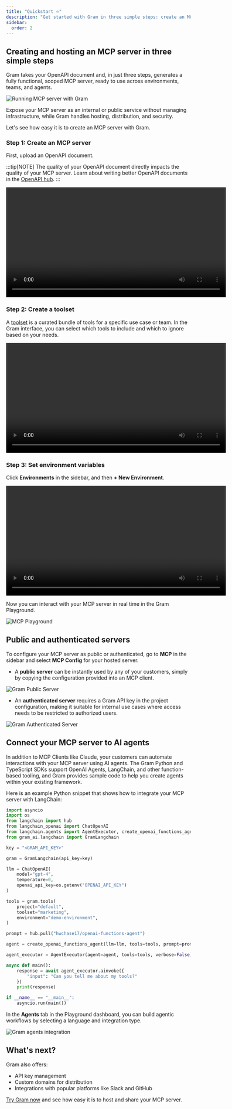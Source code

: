 ```yaml
---
title: "Quickstart ⭐"
description: "Get started with Gram in three simple steps: create an MCP server, configure toolsets, and connect to AI agents."
sidebar:
  order: 2
---
```


## Creating and hosting an MCP server in three simple steps

Gram takes your OpenAPI document and, in just three steps, generates a fully functional, scoped MCP server, ready to use across environments, teams, and agents.

![Running MCP server with Gram](/assets/docs/gram/img/blog/the-easiest-way-to-host-mcp-servers/gram-ai-hosting.png)

Expose your MCP server as an internal or public service without managing infrastructure, while Gram handles hosting, distribution, and security.

Let's see how easy it is to create an MCP server with Gram.

### Step 1: Create an MCP server

First, upload an OpenAPI document.

:::tip[NOTE]
The quality of your OpenAPI document directly impacts the quality of your MCP server. Learn about writing better OpenAPI documents in the [OpenAPI hub](https://www.speakeasy.com/openapi).
:::

<video width="600" controls>
  <source src="/assets/docs/gram/img/blog/concepts/add-openapi-spec.mp4" type="video/mp4" />
  Your browser does not support the video tag.
</video>

### Step 2: Create a toolset

A [toolset](https://docs.getgram.ai/concepts/toolsets) is a curated bundle of tools for a specific use case or team. In the Gram interface, you can select which tools to include and which to ignore based on your needs.

<video width="600" controls>
  <source src="/assets/docs/gram/img/blog/concepts/creating-a-toolset.mp4" type="video/mp4" />
  Your browser does not support the video tag.
</video>

### Step 3: Set environment variables

Click **Environments** in the sidebar, and then **+ New Environment**.

<video width="600" controls>
  <source src="/assets/docs/gram/img/blog/concepts/creating-environment.mp4" type="video/mp4" />
  Your browser does not support the video tag.
</video>

Now you can interact with your MCP server in real time in the Gram Playground.

![MCP Playground](/assets/docs/gram/img/blog/the-easiest-way-to-host-mcp-servers/gram-playground.png)

## Public and authenticated servers

To configure your MCP server as public or authenticated, go to **MCP** in the sidebar and select **MCP Config** for your hosted server.

- A **public server** can be instantly used by any of your customers, simply by copying the configuration provided into an MCP client.

![Gram Public Server](/assets/docs/gram/img/blog/the-easiest-way-to-host-mcp-servers/gram-public-server.png)

- An **authenticated server** requires a Gram API key in the project configuration, making it suitable for internal use cases where access needs to be restricted to authorized users.

![Gram Authenticated Server](/assets/docs/gram/img/blog/the-easiest-way-to-host-mcp-servers/gram-authenticated-server.png)

## Connect your MCP server to AI agents

In addition to MCP Clients like Claude, your customers can automate interactions with your MCP server using AI agents. The Gram Python and TypeScript SDKs support OpenAI Agents, LangChain, and other function-based tooling, and Gram provides sample code to help you create agents within your existing framework.

Here is an example Python snippet that shows how to integrate your MCP server with LangChain:

```python
import asyncio
import os
from langchain import hub
from langchain_openai import ChatOpenAI
from langchain.agents import AgentExecutor, create_openai_functions_agent
from gram_ai.langchain import GramLangchain

key = "<GRAM_API_KEY>"

gram = GramLangchain(api_key=key)

llm = ChatOpenAI(
    model="gpt-4",
    temperature=0,
    openai_api_key=os.getenv("OPENAI_API_KEY")
)

tools = gram.tools(
    project="default",
    toolset="marketing",
    environment="demo-environment",
)

prompt = hub.pull("hwchase17/openai-functions-agent")

agent = create_openai_functions_agent(llm=llm, tools=tools, prompt=prompt)

agent_executor = AgentExecutor(agent=agent, tools=tools, verbose=False)

async def main():
    response = await agent_executor.ainvoke({
        "input": "Can you tell me about my tools?"
    })
    print(response)

if __name__ == "__main__":
    asyncio.run(main())
```

In the **Agents** tab in the Playground dashboard, you can build agentic workflows by selecting a language and integration type.

![Gram agents integration](/assets/docs/gram/img/blog/the-easiest-way-to-host-mcp-servers/gram-agentic-workflow.png)

## What's next?

Gram also offers:

- API key management
- Custom domains for distribution
- Integrations with popular platforms like Slack and GitHub

[Try Gram now](https://getgram.ai/) and see how easy it is to host and share your MCP server.
